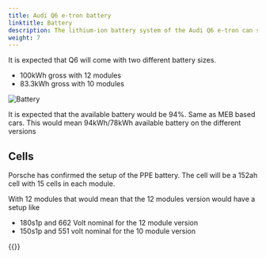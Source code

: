 ```yaml
---
title: Audi Q6 e-tron battery
linktitle: Battery
description: The lithium-ion battery system of the Audi Q6 e-tron can store up 100 kWh of energy and uses 800 volt system.
weight: 7
---
```


It is expected that Q6 will come with two different battery sizes.

- 100kWh gross with 12 modules
- 83.3kWh gross with 10 modules

![Battery](battery.png "100Kwh gross pack, 12 modules")

It is expected that the available battery would be 94%. Same as MEB based cars.
This would mean 94kWh/78kWh available battery on the different versions

## Cells

Porsche has confirmed the setup of the PPE battery. The cell will be a 152ah cell with 15 cells in each module.

With 12 modules that would mean that the 12 modules version would have a setup like

- 180s1p and 662 Volt nominal for the 12 module version
- 150s1p and 551 volt nominal for the 10 module version


{{<children description="true" />}}
